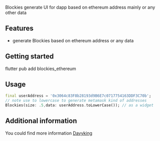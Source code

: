 <!--
This README describes the package. If you publish this package to pub.dev,
this README's contents appear on the landing page for your package.

For information about how to write a good package README, see the guide for
[writing package pages](https://dart.dev/guides/libraries/writing-package-pages).

For general information about developing packages, see the Dart guide for
[creating packages](https://dart.dev/guides/libraries/create-library-packages)
and the Flutter guide for
[developing packages and plugins](https://flutter.dev/developing-packages).
-->

Blockies generate UI for dapp based on ethereum address mainly or any other data

## Features

- generate Blockies based on ethereum address or any data

## Getting started

flutter pub add blockies_ethereum

## Usage

```dart
final userAddress = '0x3064c83F8b28193d9B6E7c0717754163DDF3C70b';
// note use to lowercase to generate metamask kind of addresses
Blockies(size: .5,data: userAddress.toLowerCase()); // as a widget
```

## Additional information

You could find more information <a href="https://github.com/Imdavyking?tab=repositories">Davyking</a>
